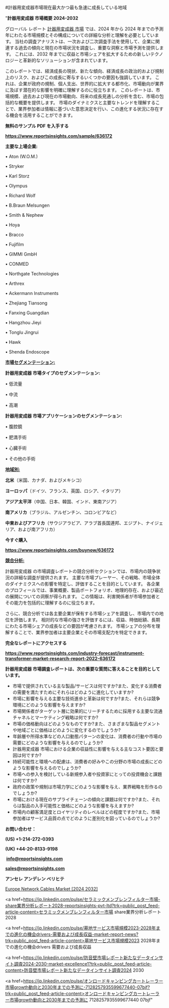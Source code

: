 #計器用変成器市場現在最大かつ最も急速に成長している地域

"<strong>計器用変成器 市場概要 2024-2032</strong>

グローバル レポート <a href=https://www.reportsinsights.com/sample/636172>計器用変成器 市場</a> では、2024 年から 2024 年までの予測年にわたる市場規模とその構成についての詳細な分析と理解を必要としています。 当社の調査アナリストは、一次および二次調査手法を使用して、企業に関連する過去の傾向と現在の市場状況を調査し、重要な洞察と市場予測を提供します。 これには、2032 年までに収益と市場シェアを拡大​​するための新しいテクノロジーと革新的なソリューションが含まれています。

このレポートでは、経済成長の現状、新たな傾向、経済成長の政治的および規制上のリスク、およびこの成長に寄与するいくつかの要因も強調しています。 これは、企業が政府の規制、個人支出、世界的に拡大する都市化、市場動向が業界に及ぼす潜在的な影響を明確に理解するのに役立ちます。 このレポートは、市場規模、過去および現在の市場動向、将来の成長見通しの分析を含む、市場の包括的な概要を提供します。 市場のダイナミクスと主要なトレンドを理解することで、業界参加者は情報に基づいた意思決定を行い、この進化する状況に存在する機会を活用することができます。

<strong><b>無料のサンプル PDF を入手する</b></strong>

<a href=https://www.reportsinsights.com/sample/636172><strong><u>https://www.reportsinsights.com/sample/636172</u></strong></a>

<strong>主要な上場企業:</strong>

• Aton (W.O.M.)

• Stryker

• Karl Storz

• Olympus

• Richard Wolf

• B.Braun Melsungen

• Smith & Nephew

• Hoya

• Bracco

• Fujifilm

• GIMMI GmbH

• CONMED

• Northgate Technologies

• Arthrex

• Ackermann Instruments

• Zhejiang Tiansong

• Fanxing Guangdian

• Hangzhou Jieyi

• Tonglu Jingrui

• Hawk

• Shenda Endoscope

<strong><u>市場セグメンテーション</u></strong><strong><u>:</u></strong>

<strong>計器用変成器 市場タイプのセグメンテーション:</strong>

• 低流量

• 中流

• 高潮

<strong>計器用変成器 市場アプリケーションのセグメンテーション:</strong>

• 腹腔鏡

• 肥満手術

• 心臓手術

• その他の手術

<strong><u>地域別</u></strong><strong><u>:</u></strong>

<strong>北米</strong>（米国、カナダ、およびメキシコ）

<strong>ヨーロッパ</strong>（ドイツ、フランス、英国、ロシア、イタリア）

<strong>アジア太平洋</strong>（中国、日本、韓国、インド、東南アジア）

<strong>南アメリカ</strong>（ブラジル、アルゼンチン、コロンビアなど）

<strong>中東およびアフリカ</strong>（サウジアラビア、アラブ首長国連邦、エジプト、ナイジェリア、および南アフリカ）

<strong>今すぐ購入</strong>

<a href=https://www.reportsinsights.com/buynow/636172><strong><u>https://www.reportsinsights.com/buynow/636172</u></strong></a>

<strong><u>競合分析:</u></strong>

計器用変成器 の市場調査レポートの競合分析セクションでは、市場内の競争状況の詳細な調査が提供されます。 主要な市場プレーヤー、その戦略、市場全体のダイナミクスへの影響を特定し、評価することを目的としています。 各企業のプロフィールでは、事業概要、製品ポートフォリオ、地理的存在、および最近の展開についての洞察が得られます。 この情報は、利害関係者が市場参加者とその能力を包括的に理解するのに役立ちます。

さらに、競合分析では各主要企業が保有する市場シェアを調査し、市場内での地位を評価します。 相対的な市場の強さを評価するには、収益、時価総額、長期にわたる市場シェアの成長などの要因が考慮されます。 市場シェアの分布を理解することで、業界参加者は主要企業とその市場支配力を特定できます。

<strong>完全なレポートにアクセスする</strong>

<a href=https://www.reportsinsights.com/industry-forecast/instrument-transformer-market-research-report-2022-636172><strong><u><b>https://www.reportsinsights.com/industry-forecast/instrument-transformer-market-research-report-2022-636172</b></u></strong></a>

<strong><b>計器用変成器 市場調査レポートは、次の重要な質問に答えることを目的としています。</b></strong>
<ul>
  <li>市場で提供されている主な製品/サービスは何ですか?また、変化する消費者の需要を満たすためにそれらはどのように進化していますか?</li>
  <li>市場に影響を与える主要な技術進歩と革新は何ですか?また、それらは競争環境にどのような影響を与えますか?</li>
  <li>市場関係者がターゲット層に効果的にリーチするために採用する主要な流通チャネルとマーケティング戦略は何ですか?</li>
  <li>市場の価格動向はどのようなものですか?また、さまざまな製品セグメントや地域ごとに価格はどのように変化するのでしょうか?</li>
  <li>年齢層や所得水準などの人口動態パターンの変化は、消費者の行動や市場の需要にどのような影響を与えるのでしょうか?</li>
  <li>計器用変成器 市場における企業の収益性に影響を与える主なコスト要因と要因は何ですか?</li>
  <li>持続可能性と環境への配慮は、消費者の好みやこの分野の市場の成長にどのような影響を与えるのでしょうか?</li>
  <li>市場への参入を検討している新規参入者や投資家にとっての投資機会と課題は何ですか?</li>
  <li>政府の政策や規制は市場力学にどのような影響を与え、業界戦略を形作るのでしょうか?</li>
  <li>市場における現在のサプライチェーンの傾向と課題は何ですか?また、それらは製品の入手可能性と価格にどのような影響を与えますか?</li>
  <li>市場内の顧客満足度とロイヤリティのレベルはどの程度ですか?また、市場参加者はサービス品質の点でどのように差別化を図っているのでしょうか?</li>
</ul>
<strong>お問い合わせ：</strong>

<strong>(US) +1-214-272-0393</strong>

<strong>(UK) +44-20-8133-9198</strong>

<strong> </strong><a href=info@reportsinsights.com><strong><u>info@reportsinsights.com</u></strong></a>

<a href=sales@reportsinsights.com><strong><u>sales@reportsinsights.com</u></strong></a>

<strong>アンセレ アンデレン ベリヒテ</strong>

<a href=https://www.linkedin.com/pulse/europe-network-cables-markets-strategic-view-ietof/>Europe Network Cables Market [2024 2032]</a>

<a href=https://jp.linkedin.com/pulse/セラミックメンブレンフィルター市場-share業界分析レポート2028-reportsinsights-pvt-ltd?trk=public_post_feed-article-content>セラミックメンブレンフィルター市場 share業界分析レポート2028</a>

<a href=https://jp.linkedin.com/pulse/墓地サービス市場規模2023-2028年までの進化の機会drivers-需要および成長収益-market-report-news?trk=public_post_feed-article-content>墓地サービス市場規模2023 2028年までの進化の機会drivers 需要および成長収益</a>

<a href=https://jp.linkedin.com/pulse/防音壁市場レポート新たなデータインサイト調査2024-2030-market-excellence1?trk=public_post_feed-article-content>防音壁市場レポート新たなデータインサイト調査2024 2030</a>

<a href=https://jp.linkedin.com/pulse/オンロードキャンピングカートレーラー市場growth動向と2030年までの予測に-7128257935599677440-07bjf?trk=public_post_feed-article-content>オンロードキャンピングカートレーラー市場growth動向と2030年までの予測に 7128257935599677440 07bjf</a>"
